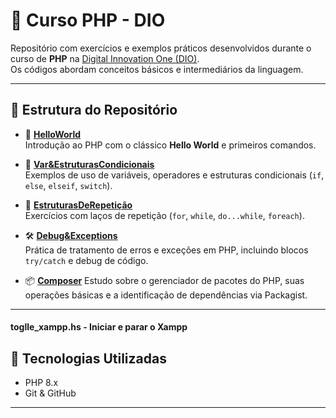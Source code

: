 # 📘 Curso PHP - DIO

Repositório com exercícios e exemplos práticos desenvolvidos durante o curso de **PHP** na [Digital Innovation One (DIO)](https://www.dio.me/).  
Os códigos abordam conceitos básicos e intermediários da linguagem.

---

## 📂 Estrutura do Repositório

- 🐘 **[HelloWorld](./HelloWorld)**  
  Introdução ao PHP com o clássico **Hello World** e primeiros comandos.

- 🔢 **[Var&EstruturasCondicionais](./Var&EstruturasCondicionais)**  
  Exemplos de uso de variáveis, operadores e estruturas condicionais (`if`, `else`, `elseif`, `switch`).

- 🔁 **[EstruturasDeRepetição](./EstruturasDeRepetição)**  
  Exercícios com laços de repetição (`for`, `while`, `do...while`, `foreach`).

- 🛠️ **[Debug&Exceptions](./Debug&Exceptions)**  
  Prática de tratamento de erros e exceções em PHP, incluindo blocos `try/catch` e debug de código.

- 📦 **[Composer](./Composer)**
  Estudo sobre o gerenciador de pacotes do PHP, suas operações básicas e a identificação de dependências via Packagist.

---

#### toglle_xampp.hs - Iniciar e parar o Xampp

## 🚀 Tecnologias Utilizadas

- PHP 8.x
- Git & GitHub

---
